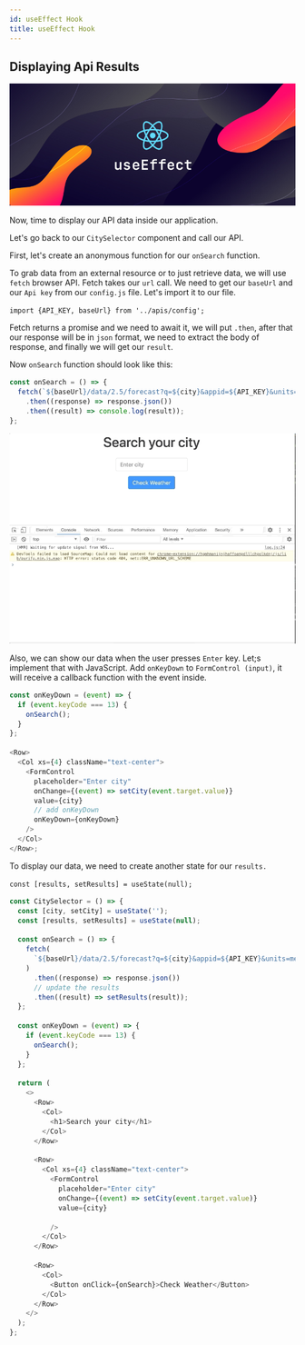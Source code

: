 ```yaml
---
id: useEffect Hook
title: useEffect Hook
---
```


## Displaying Api Results

![img](../static/img/useeffect-hook.jpg)

Now, time to display our API data inside our application.

Let's go back to our `CitySelector` component and call our API.

First, let's create an anonymous function for our `onSearch` function.

To grab data from an external resource or to just retrieve data, we will use `fetch` browser API. Fetch takes our `url` call. We need to get our `baseUrl` and our `Api key` from our `config.js` file. Let's import it to our file.

`import {API_KEY, baseUrl} from '../apis/config';`

Fetch returns a promise and we need to await it, we will put `.then`, after that our response will be in `json` format, we need to extract the body of response, and finally we will get our `result`.

Now `onSearch` function should look like this:

```javascript
const onSearch = () => {
  fetch(`${baseUrl}/data/2.5/forecast?q=${city}&appid=${API_KEY}&units=metric`)
    .then((response) => response.json())
    .then((result) => console.log(result));
};
```

![api call](../static/img/api.gif)

Also, we can show our data when the user presses `Enter` key. Let;s implement that with JavaScript.
Add `onKeyDown` to `FormControl (input)`, it will receive a callback function with the event inside.

```javascript
const onKeyDown = (event) => {
  if (event.keyCode === 13) {
    onSearch();
  }
};

<Row>
  <Col xs={4} className="text-center">
    <FormControl
      placeholder="Enter city"
      onChange={(event) => setCity(event.target.value)}
      value={city}
      // add onKeyDown
      onKeyDown={onKeyDown}
    />
  </Col>
</Row>;
```

To display our data, we need to create another state for our `results.`

`const [results, setResults] = useState(null);`

```javascript
const CitySelector = () => {
  const [city, setCity] = useState('');
  const [results, setResults] = useState(null);

  const onSearch = () => {
    fetch(
      `${baseUrl}/data/2.5/forecast?q=${city}&appid=${API_KEY}&units=metric`
    )
      .then((response) => response.json())
      // update the results
      .then((result) => setResults(result));
  };

  const onKeyDown = (event) => {
    if (event.keyCode === 13) {
      onSearch();
    }
  };

  return (
    <>
      <Row>
        <Col>
          <h1>Search your city</h1>
        </Col>
      </Row>

      <Row>
        <Col xs={4} className="text-center">
          <FormControl
            placeholder="Enter city"
            onChange={(event) => setCity(event.target.value)}
            value={city}

          />
        </Col>
      </Row>

      <Row>
        <Col>
          <Button onClick={onSearch}>Check Weather</Button>
        </Col>
      </Row>
    </>
  );
};
```
